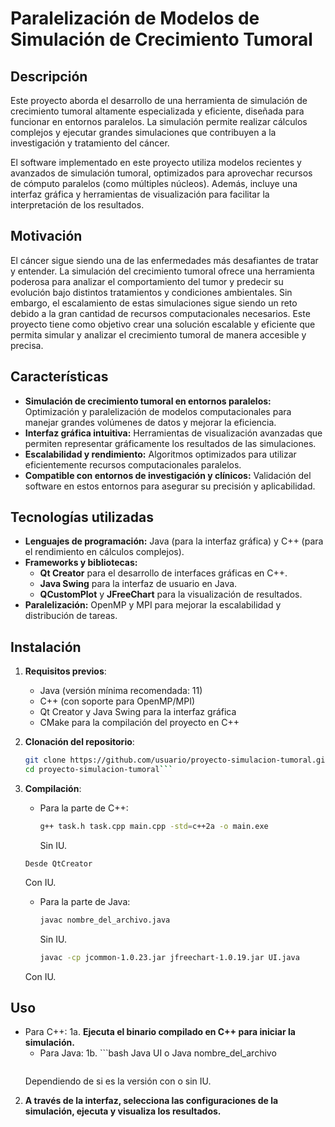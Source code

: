 # Paralelización de Modelos de Simulación de Crecimiento Tumoral

## Descripción

Este proyecto aborda el desarrollo de una herramienta de simulación de crecimiento tumoral altamente especializada y eficiente, diseñada para funcionar en entornos paralelos. La simulación permite realizar cálculos complejos y ejecutar grandes simulaciones que contribuyen a la investigación y tratamiento del cáncer.

El software implementado en este proyecto utiliza modelos recientes y avanzados de simulación tumoral, optimizados para aprovechar recursos de cómputo paralelos (como múltiples núcleos). Además, incluye una interfaz gráfica y herramientas de visualización para facilitar la interpretación de los resultados.

## Motivación

El cáncer sigue siendo una de las enfermedades más desafiantes de tratar y entender. La simulación del crecimiento tumoral ofrece una herramienta poderosa para analizar el comportamiento del tumor y predecir su evolución bajo distintos tratamientos y condiciones ambientales. Sin embargo, el escalamiento de estas simulaciones sigue siendo un reto debido a la gran cantidad de recursos computacionales necesarios. Este proyecto tiene como objetivo crear una solución escalable y eficiente que permita simular y analizar el crecimiento tumoral de manera accesible y precisa.

## Características

- **Simulación de crecimiento tumoral en entornos paralelos:** Optimización y paralelización de modelos computacionales para manejar grandes volúmenes de datos y mejorar la eficiencia.
- **Interfaz gráfica intuitiva:** Herramientas de visualización avanzadas que permiten representar gráficamente los resultados de las simulaciones.
- **Escalabilidad y rendimiento:** Algoritmos optimizados para utilizar eficientemente recursos computacionales paralelos.
- **Compatible con entornos de investigación y clínicos:** Validación del software en estos entornos para asegurar su precisión y aplicabilidad.

## Tecnologías utilizadas

- **Lenguajes de programación:** Java (para la interfaz gráfica) y C++ (para el rendimiento en cálculos complejos).
- **Frameworks y bibliotecas:** 
  - **Qt Creator** para el desarrollo de interfaces gráficas en C++.
  - **Java Swing** para la interfaz de usuario en Java.
  - **QCustomPlot** y **JFreeChart** para la visualización de resultados.
- **Paralelización:** OpenMP y MPI para mejorar la escalabilidad y distribución de tareas.

## Instalación

1. **Requisitos previos**:
   - Java (versión mínima recomendada: 11)
   - C++ (con soporte para OpenMP/MPI)
   - Qt Creator y Java Swing para la interfaz gráfica
   - CMake para la compilación del proyecto en C++

2. **Clonación del repositorio**:
   ```bash
   git clone https://github.com/usuario/proyecto-simulacion-tumoral.git
   cd proyecto-simulacion-tumoral```

3. **Compilación**:
   - Para la parte de C++:
     ```bash
     g++ task.h task.cpp main.cpp -std=c++2a -o main.exe
     ```
     Sin IU.
    ```
    Desde QtCreator
    ```
    Con IU.
   - Para la parte de Java:
     ```bash
     javac nombre_del_archivo.java
     ```
     Sin IU.
     ```bash
     javac -cp jcommon-1.0.23.jar jfreechart-1.0.19.jar UI.java
     ```
    Con IU.

## Uso
 - Para C++:
1a. **Ejecuta el binario compilado en C++ para iniciar la simulación.**
   - Para Java:
1b. ```bash
     Java UI
     o
     Java nombre_del_archivo
     ```
   Dependiendo de si es la versión con o sin IU.

2. **A través de la interfaz, selecciona las configuraciones de la simulación, ejecuta y visualiza los resultados.**
